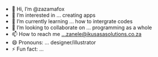 - 👋 Hi, I’m @zazamafox
- 👀 I’m interested in ... creating apps
- 🌱 I’m currently learning ... how to intergrate codes
- 💞️ I’m looking to collaborate on ... programming as a whole
- 📫 How to reach me ...zanele@ikusasasolutions.co.za
- 😄 Pronouns: ... designer/illustrator
- ⚡ Fun fact: ...

<!---
zazamafox/zazamafox is a ✨ special ✨ repository because its `README.md` (this file) appears on your GitHub profile.
You can click the Preview link to take a look at your changes.
--->
